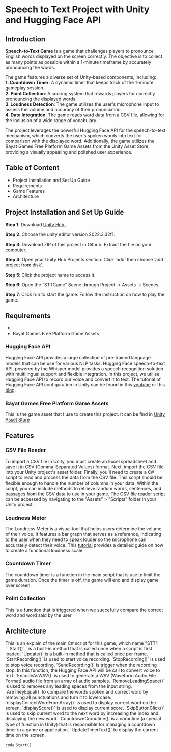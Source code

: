 <h1 align="left">Speech to Text Project with Unity and Hugging Face API</h1>
<h2 align="left">Introduction</h2>

**Speech-to-Text Game** is a game that challenges players to pronounce English words displayed on the screen correctly. The objective is to collect as many points as possible within a 1-minute timeframe by accurately pronouncing the words. <br>

The game features a diverse set of Unity-based components, including: <br>
  **1. Countdown Timer**: A dynamic timer that keeps track of the 1-minute gameplay session. <br>
  **2. Point Collection**: A scoring system that rewards players for correctly pronouncing the displayed words. <br>
  **3. Loudness Detection**: The game utilizes the user's microphone input to assess the volume and accuracy of their pronunciation. <br>
  **4. Data Integration**: The game reads word data from a CSV file, allowing for the inclusion of a wide range of vocabulary. <br>

The project leverages the powerful Hugging Face API for the speech-to-text mechanism, which converts the user's spoken words into text for comparison with the displayed word. Additionally, the game utilizes the Bayat Games Free Platform Game Assets from the Unity Asset Store, providing a visually appealing and polished user experience. <br>

<h2 align="left">Table of Content</h2>
<ul>
 <li a href="#guide">Project Installation and Set Up Guide</a></li>
 <li a href="#requirements">Requirements</a></li>
 <li a href="#features">Game Features</a></li>
 <li a href="#architecture">Architecture</a></li>
</ul>

<h2 id="guide">Project Installation and Set Up Guide</h2>

**Step 1**: Download <a href="https://unity.com/download">Unity Hub </a>.

**Step 2**: Choose the unity editor version 2022.3.32f1.

**Step 3**: Download ZIP of this project in Github. Extract the file on your computer.

**Step 4**: Open your Unity Hub Projects section. Click ‘add’ then choose ‘add project from disk’.

**Step 5**: Click the project name to access it.

**Step 6**: Open the “STTGame” Scene through Project → Assets → Scenes. 

**Step 7**: Click run to start the game. Follow the instruction on how to play the game.

<h2 id="requirements">Requirements</h2>

<ul>
 <li><Hugging Face API</li>
 <li>Bayat Games Free Platform Game Assets</li>
</ul>

<h3>Hugging Face API</h3>
Hugging Face API provides a large collection of pre-trained language models that can be use for various NLP tasks. Hugging Face speech-to-text API, powered by the Whisper model provides a speech recognition solution with multilingual support and flexible integration. In this project, we utilise Hugging Face API to record our voice and convert it to text. The tutorial of Hugging Face API configuration in Unity can be found in this <a href="https://youtu.be/Ngmb7l7tO0I?si=iqoD4_R4gIYp0UEg">youtube</a> or this <a href="https://huggingface.co/blog/unity-api">blog</a>.

<h3>Bayat Games Free Platform Game Assets</h3>
This is the game asset that I use to create this project. It can be find in <a href="https://assetstore.unity.com/packages/2d/environments/free-platform-game-assets-85838"> Unity Asset Store</a>

<h2>Features</h2>
<h3>CSV File Reader</h3>
To import a CSV file in Unity, you must create an Excel spreadsheet and save it in CSV (Comma-Separated Values) format. Next, import the CSV file into your Unity project's asset folder. Finally, you'll need to create a C# script to read and process the data from the CSV file. This script should be flexible enough to handle the number of columns in your data. Within the script, you can include methods to retrieve random words, sentences, and passages from the CSV data to use in your game. The CSV file reader script can be accessed by navigating to the "Assets" > "Scripts" folder in your Unity project.

<h3>Loudness Meter</h3>
The Loudness Meter is a visual tool that helps users determine the volume of their voice. It features a bar graph that serves as a reference, indicating to the user when they need to speak louder so the microphone can accurately detect their voice. This <a href="https://youtu.be/GAHMreCT4SY?si=rWgkoBjaGiFQqdvR">tutorial</a> provides a detailed guide on how to create a functional loudness scale.

<h3>Countdown Timer</h3>
The countdown timer is a function in the main script that is use to limit the game duration. Once the timer is off, the game will end and display game over screen.

<H3>Point Collection</H3>
This is a function that is triggered when we succefully compare the correct word and word said by the user


<H2>Architecture</H2>
This is an explain of the main C# script for this game, which name "STT". <br>
```Start()``` 
is a built-in method that is called once when a script is first loaded.
`Update()` is a built-in method that is called once per frame.
`StartRecording()` is used to start voice recording.
`StopRecording()` is used to stop voice recording.
`SendRecording()` is trigger when the recording stop. In this function, the Hugging Face API will be call to convert voice to text.
`EncodeAsWAV()` is used to generate a WAV (Waveform Audio File Format) audio file from an array of audio samples.
`RemoveLeadingSpace()` is used to removes any leading spaces from the input string.
`AreTheyEqual()` to compare the words spoken and correct word by removing all punctuations and turn it to lowercase.
`displayCorrectWordFromArray()` is used to display correct word on the screen.
`displayScore()` is used to display current score.
`SkipButtonClick()` is used to skip current word to the next word by increasing the index and displaying the new word.
`CountdownCoroutine()` is a coroutine (a special type of function in Unity) that is responsible for managing a countdown timer in a game or application.
`UpdateTimerText()` to display the current time on the screen.


```code```
```Start()``` 

